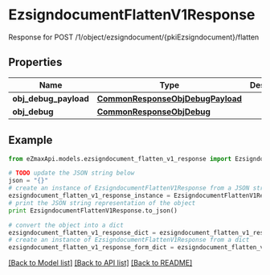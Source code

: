 # EzsigndocumentFlattenV1Response

Response for POST /1/object/ezsigndocument/{pkiEzsigndocument}/flatten

## Properties

Name | Type | Description | Notes
------------ | ------------- | ------------- | -------------
**obj_debug_payload** | [**CommonResponseObjDebugPayload**](CommonResponseObjDebugPayload.md) |  | 
**obj_debug** | [**CommonResponseObjDebug**](CommonResponseObjDebug.md) |  | [optional] 

## Example

```python
from eZmaxApi.models.ezsigndocument_flatten_v1_response import EzsigndocumentFlattenV1Response

# TODO update the JSON string below
json = "{}"
# create an instance of EzsigndocumentFlattenV1Response from a JSON string
ezsigndocument_flatten_v1_response_instance = EzsigndocumentFlattenV1Response.from_json(json)
# print the JSON string representation of the object
print EzsigndocumentFlattenV1Response.to_json()

# convert the object into a dict
ezsigndocument_flatten_v1_response_dict = ezsigndocument_flatten_v1_response_instance.to_dict()
# create an instance of EzsigndocumentFlattenV1Response from a dict
ezsigndocument_flatten_v1_response_form_dict = ezsigndocument_flatten_v1_response.from_dict(ezsigndocument_flatten_v1_response_dict)
```
[[Back to Model list]](../README.md#documentation-for-models) [[Back to API list]](../README.md#documentation-for-api-endpoints) [[Back to README]](../README.md)


